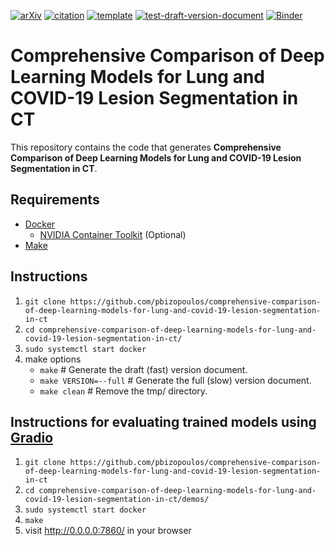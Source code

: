 [![arXiv](http://img.shields.io/badge/eess.IV-arXiv%3A2009.06412-B31B1B.svg)](https://arxiv.org/abs/2009.06412)
[![citation](http://img.shields.io/badge/citation-0091FF.svg)](https://scholar.google.com/scholar?q=Comprehensive%20Comparison%20of%20Deep%20Learning%20Models%20for%20Lung%20and%20COVID-19%20Lesion%20Segmentation%20in%20CT%20scans.%20arXiv%202020)
[![template](http://img.shields.io/badge/template-EEE0B1.svg)](https://github.com/pbizopoulos/a-makefile-for-developing-containerized-latex-technical-documents-template)
[![test-draft-version-document](https://github.com/pbizopoulos/comprehensive-comparison-of-deep-learning-models-for-lung-and-covid-19-lesion-segmentation-in-ct/workflows/test-draft-version-document/badge.svg)](https://github.com/pbizopoulos/comprehensive-comparison-of-deep-learning-models-for-lung-and-covid-19-lesion-segmentation-in-ct/actions?query=workflow%3Atest-draft-version-document)
[![Binder](https://mybinder.org/badge_logo.svg)](https://mybinder.org/v2/gh/pbizopoulos/comprehensive-comparison-of-deep-learning-models-for-lung-and-covid-19-lesion-segmentation-in-ct/HEAD?urlpath=https%3A%2F%2Fgithub.com%2Fpbizopoulos%2Fcomprehensive-comparison-of-deep-learning-models-for-lung-and-covid-19-lesion-segmentation-in-ct%2Fblob%2Fmaster%2Fbinder%2Fmain.ipynb)

# Comprehensive Comparison of Deep Learning Models for Lung and COVID-19 Lesion Segmentation in CT
This repository contains the code that generates **Comprehensive Comparison of Deep Learning Models for Lung and COVID-19 Lesion Segmentation in CT**.

## Requirements
- [Docker](https://docs.docker.com/get-docker/)
    - [NVIDIA Container Toolkit](https://docs.nvidia.com/datacenter/cloud-native/container-toolkit/install-guide.html#setting-up-nvidia-container-toolkit) (Optional)
- [Make](https://www.gnu.org/software/make/)

## Instructions
1. `git clone https://github.com/pbizopoulos/comprehensive-comparison-of-deep-learning-models-for-lung-and-covid-19-lesion-segmentation-in-ct`
2. `cd comprehensive-comparison-of-deep-learning-models-for-lung-and-covid-19-lesion-segmentation-in-ct/`
3. `sudo systemctl start docker`
4. make options
    - `make` # Generate the draft (fast) version document.
    - `make VERSION=--full` # Generate the full (slow) version document.
    - `make clean` # Remove the tmp/ directory.

## Instructions for evaluating trained models using [Gradio](https://github.com/gradio-app/gradio)
1. `git clone https://github.com/pbizopoulos/comprehensive-comparison-of-deep-learning-models-for-lung-and-covid-19-lesion-segmentation-in-ct`
2. `cd comprehensive-comparison-of-deep-learning-models-for-lung-and-covid-19-lesion-segmentation-in-ct/demos/`
3. `sudo systemctl start docker`
4. `make`
5. visit http://0.0.0.0:7860/ in your browser
